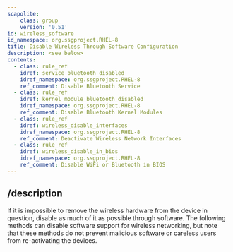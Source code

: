 ```yaml
---
scapolite:
    class: group
    version: '0.51'
id: wireless_software
id_namespace: org.ssgproject.RHEL-8
title: Disable Wireless Through Software Configuration
description: <see below>
contents:
  - class: rule_ref
    idref: service_bluetooth_disabled
    idref_namespace: org.ssgproject.RHEL-8
    ref_comment: Disable Bluetooth Service
  - class: rule_ref
    idref: kernel_module_bluetooth_disabled
    idref_namespace: org.ssgproject.RHEL-8
    ref_comment: Disable Bluetooth Kernel Modules
  - class: rule_ref
    idref: wireless_disable_interfaces
    idref_namespace: org.ssgproject.RHEL-8
    ref_comment: Deactivate Wireless Network Interfaces
  - class: rule_ref
    idref: wireless_disable_in_bios
    idref_namespace: org.ssgproject.RHEL-8
    ref_comment: Disable WiFi or Bluetooth in BIOS
---
```



## /description

If
it is impossible to remove the wireless hardware from the device in
question, disable as much of it as possible through software. The
following methods can disable software support for wireless networking,
but note that these methods do not prevent malicious software or
careless users from re-activating the devices.
